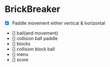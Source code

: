 # BrickBreaker

- [x] Paddle movement either vertical & horizontal
- [] ball(and movement)
- [] collision ball paddle
- [] blocks
- [] collision block ball
- [] menu 
- [] score
 